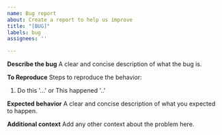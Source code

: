 ```yaml
---
name: Bug report
about: Create a report to help us improve
title: "[BUG]"
labels: bug
assignees: ''

---
```


**Describe the bug**
A clear and concise description of what the bug is.

**To Reproduce**
Steps to reproduce the behavior:
1. Do this '...' or This happened '..'


**Expected behavior**
A clear and concise description of what you expected to happen.

**Additional context**
Add any other context about the problem here.
